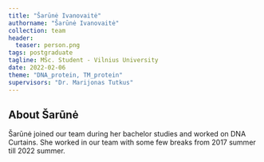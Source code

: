```yaml
---
title: "Šarūnė Ivanovaitė"
authorname: "Šarūnė Ivanovaitė"
collection: team
header:
  teaser: person.png
tags: postgraduate
tagline: MSc. Student - Vilnius University
date: 2022-02-06
theme: "DNA_protein, TM_protein"
supervisors: "Dr. Marijonas Tutkus"
---
```


<h2>About Šarūnė</h2>
Šarūnė joined our team during her bachelor studies and worked on DNA Curtains. She worked in our team with some few breaks from 2017 summer till 2022 summer.

<!--{% include author-research-themes.html %}--->
<!--{% include team-member-collaborators.html %}--->
<!---{% include publication-list.html %}--->

